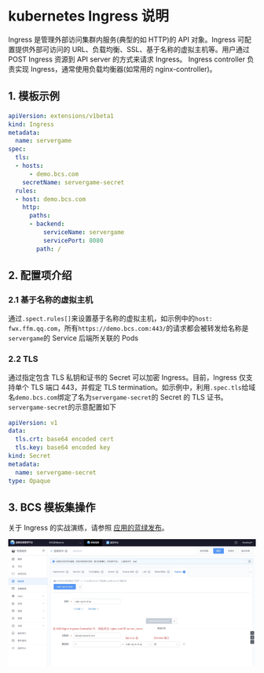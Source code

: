 # kubernetes Ingress 说明

Ingress 是管理外部访问集群内服务(典型的如 HTTP)的 API 对象。Ingress 可配置提供外部可访问的 URL、负载均衡、SSL、基于名称的虚拟主机等。用户通过 POST Ingress 资源到 API server 的方式来请求 Ingress。 Ingress controller 负责实现 Ingress，通常使用负载均衡器(如常用的 nginx-controller)。

## 1. 模板示例
```yml
apiVersion: extensions/v1beta1
kind: Ingress
metadata:
  name: servergame
spec:
  tls:
  - hosts:
      - demo.bcs.com
    secretName: servergame-secret
  rules:
  - host: demo.bcs.com
    http:
      paths:
      - backend:
          serviceName: servergame
          servicePort: 8080
        path: /
```

## 2. 配置项介绍
### 2.1 基于名称的虚拟主机
通过`.spect.rules[]`来设置基于名称的虚拟主机，如示例中的`host: fwx.ffm.qq.com`，所有`https://demo.bcs.com:443/`的请求都会被转发给名称是`servergame`的 Service 后端所关联的 Pods
### 2.2 TLS
通过指定包含 TLS 私钥和证书的 Secret 可以加密 Ingress。目前，Ingress 仅支持单个 TLS 端口 443，并假定 TLS termination。如示例中，利用`.spec.tls`给域名`demo.bcs.com`绑定了名为`servergame-secret`的 Secret 的 TLS 证书。`servergame-secret`的示意配置如下
```yml
apiVersion: v1
data:
  tls.crt: base64 encoded cert
  tls.key: base64 encoded key
kind: Secret
metadata:
  name: servergame-secret
type: Opaque
```

## 3. BCS 模板集操作

关于 Ingress 的实战演练，请参照 [应用的蓝绿发布](../../../Scenes/Bcs_blue_green_deployment.md)。

![](../../../assets/15684302423813.jpg)
